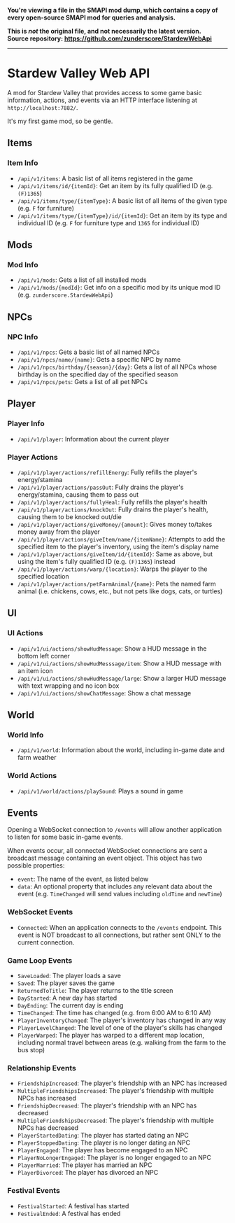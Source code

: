 **You're viewing a file in the SMAPI mod dump, which contains a copy of every open-source SMAPI mod
for queries and analysis.**

**This is _not_ the original file, and not necessarily the latest version.**  
**Source repository: https://github.com/zunderscore/StardewWebApi**

----

# Stardew Valley Web API

A mod for Stardew Valley that provides access to some game basic information, actions, and events via an HTTP interface listening at `http://localhost:7882/`.

It's my first game mod, so be gentle.

## Items

### Item Info

- `/api/v1/items`: A basic list of all items registered in the game
- `/api/v1/items/id/{itemId}`: Get an item by its fully qualified ID (e.g. `(F)1365`)
- `/api/v1/items/type/{itemType}`: A basic list of all items of the given type (e.g. `F` for furniture)
- `/api/v1/items/type/{itemType}/id/{itemId}`: Get an item by its type and individual ID (e.g. `F` for furniture type and `1365` for individual ID)

## Mods

### Mod Info

- `/api/v1/mods`: Gets a list of all installed mods
- `/api/v1/mods/{modId}`: Get info on a specific mod by its unique mod ID (e.g. `zunderscore.StardewWebApi`)

## NPCs

### NPC Info

- `/api/v1/npcs`: Gets a basic list of all named NPCs
- `/api/v1/npcs/name/{name}`: Gets a specific NPC by name
- `/api/v1/npcs/birthday/{season}/{day}`: Gets a list of all NPCs whose birthday is on the specified day of the specified season
- `/api/v1/npcs/pets`: Gets a list of all pet NPCs

## Player

### Player Info

- `/api/v1/player`: Information about the current player

### Player Actions

- `/api/v1/player/actions/refillEnergy`: Fully refills the player's energy/stamina
- `/api/v1/player/actions/passOut`: Fully drains the player's energy/stamina, causing them to pass out
- `/api/v1/player/actions/fullyHeal`: Fully refills the player's health
- `/api/v1/player/actions/knockOut`: Fully drains the player's health, causing them to be knocked out/die
- `/api/v1/player/actions/giveMoney/{amount}`: Gives money to/takes money away from the player
- `/api/v1/player/actions/giveItem/name/{itemName}`: Attempts to add the specified item to the player's inventory, using the item's display name
- `/api/v1/player/actions/giveItem/id/{itemId}`: Same as above, but using the item's fully qualified ID (e.g. `(F)1365`) instead
- `/api/v1/player/actions/warp/{location}`: Warps the player to the specified location
- `/api/v1/player/actions/petFarmAnimal/{name}`: Pets the named farm animal (i.e. chickens, cows, etc., but not pets like dogs, cats, or turtles)

## UI

### UI Actions

- `/api/v1/ui/actions/showHudMessage`: Show a HUD message in the bottom left corner
- `/api/v1/ui/actions/showHudMesssage/item`: Show a HUD message with an item icon
- `/api/v1/ui/actions/showHudMessage/large`: Show a larger HUD message with text wrapping and no icon box
- `/api/v1/ui/actions/showChatMessage`: Show a chat message

## World

### World Info

- `/api/v1/world`: Information about the world, including in-game date and farm weather

### World Actions

- `/api/v1/world/actions/playSound`: Plays a sound in game

## Events

Opening a WebSocket connection to `/events` will allow another application to listen for some basic in-game events.

When events occur, all connected WebSocket connections are sent a broadcast message containing an event object. This object has two possible properties:
- `event`: The name of the event, as listed below
- `data`: An optional property that includes any relevant data about the event (e.g. `TimeChanged` will send values including `oldTime` and `newTime`)

### WebSocket Events

- `Connected`: When an application connects to the `/events` endpoint. This event is NOT broadcast to all connections, but rather sent ONLY to the current connection.

### Game Loop Events

- `SaveLoaded`: The player loads a save
- `Saved`: The player saves the game
- `ReturnedToTitle`: The player returns to the title screen
- `DayStarted`: A new day has started
- `DayEnding`: The current day is ending
- `TimeChanged`: The time has changed (e.g. from 6:00 AM to 6:10 AM)
- `PlayerInventoryChanged`: The player's inventory has changed in any way
- `PlayerLevelChanged`: The level of one of the player's skills has changed 
- `PlayerWarped`: The player has warped to a different map location, including normal travel between areas (e.g. walking from the farm to the bus stop)

### Relationship Events

- `FriendshipIncreased`: The player's friendship with an NPC has increased
- `MultipleFriendshipsIncreased`: The player's friendship with multiple NPCs has increased
- `FriendshipDecreased`: The player's friendship with an NPC has decreased
- `MultipleFriendshipsDecreased`: The player's friendship with multiple NPCs has decreased
- `PlayerStartedDating`: The player has started dating an NPC
- `PlayerStoppedDating`: The player is no longer dating an NPC
- `PlayerEngaged`: The player has become engaged to an NPC
- `PlayerNoLongerEngaged`: The player is no longer engaged to an NPC
- `PlayerMarried`: The player has married an NPC
- `PlayerDivorced`: The player has divorced an NPC

### Festival Events

- `FestivalStarted`: A festival has started
- `FestivalEnded`: A festival has ended
